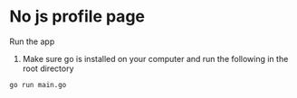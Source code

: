 # No js profile page

Run the app

1. Make sure go is installed on your computer and run the following in the root directory

```bash
go run main.go
```
